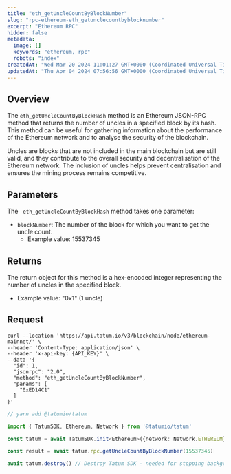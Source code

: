 ```yaml
---
title: "eth_getUncleCountByBlockNumber"
slug: "rpc-ethereum-eth_getunclecountbyblocknumber"
excerpt: "Ethereum RPC"
hidden: false
metadata: 
  image: []
  keywords: "ethereum, rpc"
  robots: "index"
createdAt: "Wed Mar 20 2024 11:01:27 GMT+0000 (Coordinated Universal Time)"
updatedAt: "Thu Apr 04 2024 07:56:56 GMT+0000 (Coordinated Universal Time)"
---
```

## Overview

The `eth_getUncleCountByBlockHash` method is an Ethereum JSON-RPC method that returns the number of uncles in a specified block by its hash. This method can be useful for gathering information about the performance of the Ethereum network and to analyse the security of the blockchain.

Uncles are blocks that are not included in the main blockchain but are still valid, and they contribute to the overall security and decentralisation of the Ethereum network. The inclusion of uncles helps prevent centralisation and ensures the mining process remains competitive.

## Parameters

The ` eth_getUncleCountByBlockHash` method takes one parameter:

- `blockNumber`: The number of the block for which you want to get the uncle count.
  - Example value: 15537345

## Returns

The return object for this method is a hex-encoded integer representing the number of uncles in the specified block.

- Example value: "0x1" (1 uncle)

## Request

```curl cURL
curl --location 'https://api.tatum.io/v3/blockchain/node/ethereum-mainnet/' \
--header 'Content-Type: application/json' \
--header 'x-api-key: {API_KEY}' \
--data '{
  "id": 1,
  "jsonrpc": "2.0",
  "method": "eth_getUncleCountByBlockNumber",
  "params": [
    "0xED14C1"
  ]
}'

```
```typescript JS SDK
// yarn add @tatumio/tatum

import { TatumSDK, Ethereum, Network } from '@tatumio/tatum'

const tatum = await TatumSDK.init<Ethereum>({network: Network.ETHEREUM})

const result = await tatum.rpc.getUncleCountByBlockNumber(15537345)

await tatum.destroy() // Destroy Tatum SDK - needed for stopping background jobs
```
